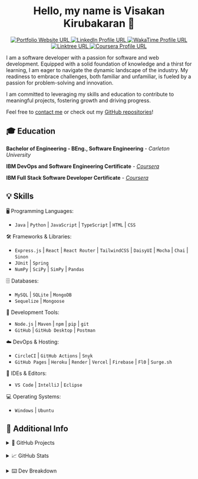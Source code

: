 <h1 align="center">Hello, my name is Visakan Kirubakaran 👋 </h1> 

<p align="center">
  <a href="https://vikiru.vercel.app/">
    <img src="https://img.shields.io/badge/Portfolio-255E63?style=for-the-badge&logo=About.me&logoColor=white" alt="Portfolio Website URL">
  </a>
  <a href="https://www.linkedin.com/in/viskirubakaran/">
    <img src="https://img.shields.io/badge/LinkedIn-0077B5?style=for-the-badge&logo=linkedin&logoColor=white" alt="LinkedIn Profile URL" />
  </a>
  <a href="https://wakatime.com/@vikiru">
    <img src="https://img.shields.io/badge/WakaTime-000000?style=for-the-badge&logo=WakaTime&logoColor=white" alt="WakaTime Profile URL"/>
  </a>
  <a href="https://linktree.com/viskirubakaran">
    <img src="https://img.shields.io/badge/linktree-39E09B?style=for-the-badge&logo=linktree&logoColor=white" alt="Linktree URL"/>
  </a>
  <a href="https://www.coursera.org/user/6b418d7a562f91c50c9185d76bd9b908">
    <img src="https://img.shields.io/badge/Coursera-0056D2?style=for-the-badge&logo=Coursera&logoColor=white" alt="Coursera Profile URL" />
  </a>
</p>

I am a software developer with a passion for software and web development. Equipped with a solid foundation of knowledge and a thirst for learning, I am eager to navigate the dynamic landscape of the industry. My readiness to embrace challenges, both familiar and unfamiliar, is fueled by a passion for problem-solving and innovation.

I am committed to leveraging my skills and education to contribute to meaningful projects, fostering growth and driving progress.

Feel free to [contact me](https://vikiru.vercel.app/contact) or check out my [GitHub repositories](https://github.com/vikiru?tab=repositories&q=&type=&language=&sort=stargazers)!

## 🎓 Education

**Bachelor of Engineering - BEng., Software Engineering** - *Carleton University*  

**IBM DevOps and Software Engineering Certificate** - [*Coursera*](https://coursera.org/share/ff5dc718cd4f17208f60c5004f079928) 

**IBM Full Stack Software Developer Certificate** - [*Coursera*](https://coursera.org/share/2c288e462af814df334a75f4e59cbfe6)  

## 💡 Skills

🖥️ Programming Languages: 
- `Java` | `Python` | `JavaScript` | `TypeScript` | `HTML` | `CSS` 

🛠️ Frameworks & Libraries: 
- `Express.js` | `React` | `React Router` | `TailwindCSS` | `DaisyUI` | `Mocha` | `Chai` | `Sinon`
- `JUnit` | `Spring`
- `NumPy` | `SciPy` | `SimPy` | `Pandas`

🗄️ Databases: 
- `MySQL` | `SQLite` | `MongoDB`
- `Sequelize` | `Mongoose` 

🔧 Development Tools: 
- `Node.js` | `Maven` | `npm` | `pip` | `git`
- `GitHub` | `GitHub Desktop` | `Postman`

☁️ DevOps & Hosting: 
- `CircleCI` | `GitHub Actions` | `Snyk`
- `GitHub Pages` | `Heroku` | `Render` | `Vercel` | `Firebase` | `Fl0` | `Surge.sh`

📝 IDEs & Editors: 
- `VS Code` | `IntelliJ` | `Eclipse`

💻 Operating Systems: 
- `Windows` | `Ubuntu`

## 📝 Additional Info

<details>
<summary>🚀 GitHub Projects</summary>

🔮 **Kelbrum** - Anime recommendation system based on similarity
- [🔗 GitHub](https://github.com/vikiru/kelbrum) | [🌐 Showcase](https://vikiru.vercel.app/projects/Kelbrum)
- `Node.js` `React` `React Router` `TailwindCSS` `DaisyUI` `Tensorflow.js`

📝 **Parseum** - Markdown to HTML Parser and Editor
- [🔗 GitHub](https://github.com/vikiru/parseum) | [🌐 Showcase](https://vikiru.vercel.app/projects/Parseum)
- `Node.js` `Peggy.js` `React` `TailwindCSS` `DaisyUI`

🦖 **RESTasaurus** - Dinosaur REST API 
- [🔗 GitHub](https://github.com/vikiru/restasaurus) | [🌐 Showcase](https://vikiru.vercel.app/projects/RESTasaurus)
- `Express.js` `MongoDB` `Mongoose` `Sinon` `Mocha` `Chai`

🌐 **Portfolio Website**
- [🔗 GitHub](https://github.com/vikiru/vikiru.github.io) | [🌐 Showcase](https://vikiru.vercel.app/projects/Portfolio)
- `React` `React Router` `TailwindCSS`

🤖 **Urvo** - Multi-purpose Discord Bot 
- [🔗 GitHub](https://github.com/vikiru/Urvo) | [🌐 Showcase](https://vikiru.vercel.app/projects/Urvo)
- `Node.js` `SQLite` `Sequelize` `Mocha` `Chai`

🔍 **CodeSmell** - Static Analysis Tool for detecting and visualizing code smells in Java
- [🔗 GitHub](https://github.com/vikiru/CodeSmell) | [🌐 Showcase](https://vikiru.vercel.app/projects/CodeSmell)
- `Java` `Maven` `JUnit` `Python` `JavaFX WebView` `HTML` `CSS` `JavaScript`

🏭 **discrete-sim** - Manufacturing Facility Simulation 
- [🔗 GitHub](https://github.com/vikiru/discrete-sim) | [🌐 Showcase](https://vikiru.vercel.app/projects/discrete-sim)
- `Python` `NumPy` `SciPy` `SimPy`

📊 **Mini-SurveyMonkey** - SurveyMonkey clone built as a Spring Boot CRUD Web App, for educational purposes
- [🔗 GitHub](https://github.com/vikiru/Mini-SurveyMonkey) | [🌐 Showcase](https://vikiru.vercel.app/projects/Mini-SurveyMonkey)
- `Java` `Maven` `Spring Boot` `Thymeleaf` `JUnit` `HTML` `CSS`

🧵 **Elevator Simulator** - Simulation of an elevator using threads and UDP
- [🌐 Showcase](https://vikiru.vercel.app/projects/Elevator-Simulator)
- `Java` `Maven` `JUnit`

🎮 **digitalRisk** - Recreation of Risk: Global Domination using Swing and MVC, for educational purposes
- [🔗 GitHub](https://github.com/flavji/digitalRisk) | [🌐 Showcase](https://vikiru.vercel.app/projects/digitalRisk)
- `Java` `Maven` `JUnit` `Swing`

</details>

<br/>

<details>
  <summary>📈 GitHub Stats</summary>
  
  <p align="center">
        <a href="https://github.com/DenverCoder1/github-readme-streak-stats"><img src="https://streak-stats.demolab.com?user=vikiru&theme=monokai-metallian&hide_border=true&card_width=500&dates=61DBFA&currStreakNum=61DBFA&ring=61DBFA&currStreakLabel=61DBFA&sideNums=61DBFA&sideLabels=61DBFA&fire=61DBFA" alt="Visakan Kirubakaran's Programming Streak"/></a>
  </p>
  
  <p align="center">
<a href="https://github.com/anuraghazra/github-readme-stats"><img src="https://github-readme-stats.vercel.app/api/?username=vikiru&show_icons=true&count_private=true&theme=react&hide_border=true&bg_color=1F222E" width="400px" alt="Visakan Kirubakaran's Github Stats" /></a>
<a href="https://github.com/anuraghazra/github-readme-stats"><img src="https://github-readme-stats.vercel.app/api/top-langs/?username=vikiru&langs_count=8&layout=compact&theme=react&hide_border=true&bg_color=1F222E" height="167px"  alt="Visakan Kirubakaran's Most Used Languages"/></a>
</p>

</details>

<br/>

<details>
  <summary>⌨️ Dev Breakdown</summary>
<!--START_SECTION:waka-->

```python
From: 29 December 2024 - To: 05 January 2025

Total Time: 0 secs

Markdown   0 secs          █████████████████████████   100.00 %
```

<!--END_SECTION:waka-->
</details>
